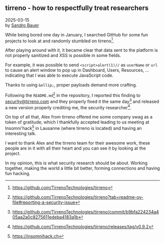 ## tirreno - how to respectfully treat researchers

2025-03-15<br/>
by [Sandro Bauer](https://sandr0.xyz)

While being bored one day in January, I searched GitHub for some fun projects to look at and randomly stumbled on tirreno[^tirreno-github].

After playing around with it, it became clear that data sent to the platform is not properly sanitized and XSS is possible in some fields.

For example, it was possible to send `<script>alert(1)//` as `userName` or `url` to cause an alert window to pop up in Dashboard, Users, Resources, ... indicating that I was able to execute JavaScript code.

Thanks to using `&ellip;`, proper payloads demand more crafting.

Following the `README.md`[^readme] in the repository, I reported this finding to [security@tirreno.com](mailto:security@tirreno.com) and they properly fixed it the same day[^fix] and released a new version properly crediting me, the security researcher[^release].

On top of all that, Alex from tirreno offered me some company swag as a token of gratitude, which I thankfully accepted leading to us meeting at Insomni'hack[^insomnihack] in Lausanne (where tirreno is located) and having an interesting talk.

I want to thank Alex and the tirreno team for their awesome work, these people are in it with all their heart and you can see it by looking at the project.

In my opinion, this is what security research should be about. Working together, making the world a little bit better, forming connections and having fun hacking.

[^readme]: <https://github.com/TirrenoTechnologies/tirreno?tab=readme-ov-file#reporting-a-security-issue>
[^tirreno-github]: <https://github.com/TirrenoTechnologies/tirreno>
[^release]: <https://github.com/TirrenoTechnologies/tirreno/releases/tag/v0.9.2>
[^fix]: <https://github.com/TirrenoTechnologies/tirreno/commit/b9bfa224234a405aa2a0c8275611edeba4183a1b>
[^insomnihack]: <https://insomnihack.ch>
